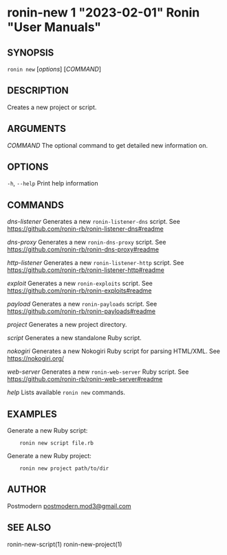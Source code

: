 # ronin-new 1 "2023-02-01" Ronin "User Manuals"

## SYNOPSIS

`ronin new` [*options*] [*COMMAND*]

## DESCRIPTION

Creates a new project or script.

## ARGUMENTS

*COMMAND*
	The optional command to get detailed new information on.

## OPTIONS

`-h`, `--help`
  Print help information

## COMMANDS

*dns-listener*
  Generates a new `ronin-listener-dns` script.
  See https://github.com/ronin-rb/ronin-listener-dns#readme

*dns-proxy*
  Generates a new `ronin-dns-proxy` script.
  See https://github.com/ronin-rb/ronin-dns-proxy#readme

*http-listener*
  Generates a new `ronin-listener-http` script.
  See https://github.com/ronin-rb/ronin-listener-http#readme

*exploit*
  Generates a new `ronin-exploits` script.
  See https://github.com/ronin-rb/ronin-exploits#readme

*payload*
  Generates a new `ronin-payloads` script.
  See https://github.com/ronin-rb/ronin-payloads#readme

*project*
  Generates a new project directory.

*script*
  Generates a new standalone Ruby script.

*nokogiri*
  Generates a new Nokogiri Ruby script for parsing HTML/XML.
  See https://nokogiri.org/

*web-server*
  Generates a new `ronin-web-server` Ruby script.
  See https://github.com/ronin-rb/ronin-web-server#readme

*help*
  Lists available `ronin new` commands.

## EXAMPLES

Generate a new Ruby script:

        ronin new script file.rb

Generate a new Ruby project:

        ronin new project path/to/dir

## AUTHOR

Postmodern <postmodern.mod3@gmail.com>

## SEE ALSO

ronin-new-script(1) ronin-new-project(1)
